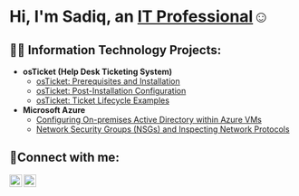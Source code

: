 <h1>Hi, I'm Sadiq, an <a href="https://linkedin.com/in/sadiqsuleiman">IT Professional</a>☺</h1>

<h2>👨‍💻 Information Technology Projects:</h2>

- <b>osTicket (Help Desk Ticketing System)</b>
  - [osTicket: Prerequisites and Installation](https://github.com/abuusadiq/osticket-prereqs)
  - [osTicket: Post-Installation Configuration](https://github.com/abuusadiq/post-install-config)
  - [osTicket: Ticket Lifecycle Examples](https://github.com/abuusadiq/ticket-lifecyle)
- <b>Microsoft Azure</b>
  - [Configuring On-premises Active Directory within Azure VMs](https://github.com/abuusadiq/Active-Directory)
  - [Network Security Groups (NSGs) and Inspecting Network Protocols](https://github.com/abuusadiq/azure-network-protocols)

<h2>🤳Connect with me:</h2>


[<img align="left" alt="Josh | LinkedIn" width="22px" src="https://cdn.jsdelivr.net/npm/simple-icons@v3/icons/linkedin.svg" />][linkedin]
[<img align="left" alt="Josh | Instagram" width="22px" src="https://cdn.jsdelivr.net/npm/simple-icons@v3/icons/instagram.svg" />][instagram]

[instagram]: https://www.instagram.com/al.fayeed
[linkedin]: https://linkedin.com/in/sadiqsuleiman
